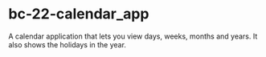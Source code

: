# bc-22-calendar_app
A calendar application that lets you view days, weeks, months and years. It also shows the holidays in the year.
